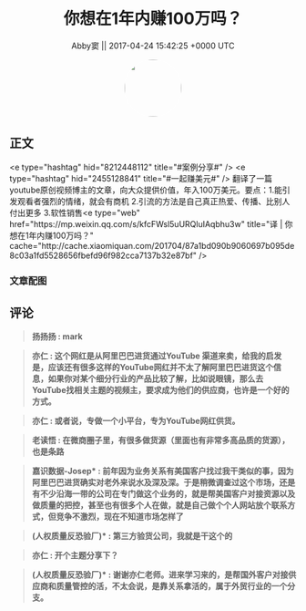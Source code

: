 <h1 align="center">你想在1年内赚100万吗？</h1>




<p align="center">
    <a>Abby窦 || 2017-04-24 15:42:25 &#43;0000 UTC</a>
</p>

<div align="center">
    <img src="https://images.zsxq.com/FkHvVwqSrf8ddJb83gycOH8nXrhi?e=1590940799&amp;token=kIxbL07-8jAj8w1n4s9zv64FuZZNEATmlU_Vm6zD:neKeO7B4BCo7R6dL9q7wJeUxrhE=" width="100" height="100" style="border:1px solid;border-radius:50%; color:#ffffff"/>
</div>




## 正文

<div>
&lt;e type=&#34;hashtag&#34; hid=&#34;8212448112&#34; title=&#34;#案例分享#&#34; /&gt;  &lt;e type=&#34;hashtag&#34; hid=&#34;2455128841&#34; title=&#34;#一起赚美元#&#34; /&gt;  
翻译了一篇youtube原创视频博主的文章，向大众提供价值，年入100万美元。要点：1.能引发观看者强烈的情绪，就会有商机 2.引流的方法是自己真正热爱、传播、比别人付出更多 3.软性销售&lt;e type=&#34;web&#34; href=&#34;https://mp.weixin.qq.com/s/kfcFWsl5uURQluIAqbhu3w&#34; title=&#34;译 | 你想在1年内赚100万吗？&#34; cache=&#34;http://cache.xiaomiquan.com/201704/87a1bd090b9060697b095de8c03a1fd5528656fbefd96f982cca7137b32e87bf&#34; /&gt;
</div>

### 文章配图

<div class="image" align="center">

</div>


## 评论

<div align="left">
<div>

<blockquote >
<span> <strong>扬扬扬 : mark </strong></span>
</blockquote>

<blockquote >
<span> <strong>亦仁 : 这个网红是从阿里巴巴进货通过YouTube 渠道来卖，给我的启发是，应该还有很多这样的YouTube网红并不太了解阿里巴巴进货这个信息，如果你对某个细分行业的产品比较了解，比如说眼镜，那么去YouTube找相关主题的视频主，要求成为他们的供应商，也许是一个好的方式。 </strong></span>
</blockquote>

<blockquote >
<span> <strong>亦仁 : 或者说，专做一个小平台，专为YouTube网红供货。 </strong></span>
</blockquote>

<blockquote >
<span> <strong>老读悟 : 在微商圈子里，有很多做货源（里面也有非常多高品质的货源），也是条路 </strong></span>
</blockquote>

<blockquote >
<span> <strong>嘉识数据-Josep* : 前年因为业务关系有美国客户找过我干类似的事，因为阿里巴巴进货确实对老外来说水及深及深。于是稍微调查过这个市场，还是有不少沿海一带的公司在专门做这个业务的，就是帮美国客户对接资源以及做质量的把控，甚至也有很多个人在做，就是自己做个个人网站放个联系方式，但竞争不激烈，现在不知道市场怎样了 </strong></span>
</blockquote>

<blockquote >
<span> <strong>(人权质量反恐验厂)* : 第三方验货公司，我就是干这个的 </strong></span>
</blockquote>

<blockquote >
<span> <strong>亦仁 : 开个主题分享下？ </strong></span>
</blockquote>

<blockquote >
<span> <strong>(人权质量反恐验厂)* : 谢谢亦仁老师。进来学习来的，是帮国外客户对接供应商和质量管控的活，不太会说，是靠关系拿活的，属于外贸行业的一个分支。 </strong></span>
</blockquote>

</div>
</div>